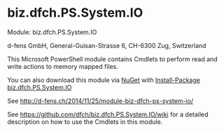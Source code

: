 biz.dfch.PS.System.IO
=====================

Module: biz.dfch.PS.System.IO

d-fens GmbH, General-Guisan-Strasse 6, CH-6300 Zug, Switzerland

This Microsoft PowerShell module contains Cmdlets to perform read and write actions to memory mapped files.

You can also download this module via [NuGet](http://nuget.org) with [Install-Package biz.dfch.PS.System.IO](https://www.nuget.org/packages/biz.dfch.PS.System.IO/)

See http://d-fens.ch/2014/11/25/module-biz-dfch-ps-system-io/

See https://github.com/dfch/biz.dfch.PS.System.IO/wiki for a detailed description on how to use the Cmdlets in this module.
